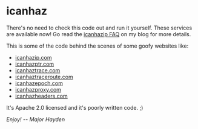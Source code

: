 icanhaz
=======

There's no need to check this code out and run it yourself.  These services are available now!  Go read the [icanhazip FAQ](https://major.io/icanhazip-com-faq/) on my blog for more details.

This is some of the code behind the scenes of some goofy websites like:

* [icanhazip.com](http://icanhazip.com)
* [icanhazptr.com](http://icanhazptr.com)
* [icanhaztrace.com](http://icanhaztrace.com)
* [icanhaztraceroute.com](http://icanhaztraceroute.com)
* [icanhazepoch.com](http://icanhazepoch.com)
* [icanhazproxy.com](http://icanhazproxy.com)
* [icanhazheaders.com](https://icanhazheaders.com)

It's Apache 2.0 licensed and it's poorly written code. ;)

*Enjoy! -- Major Hayden*
